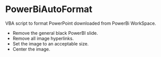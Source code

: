 # PowerBiAutoFormat
VBA script to format PowerPoint downloaded from PowerBi WorkSpace.
<br>
* Remove the general black PowerBI slide.
* Remove all image hyperlinks.
* Set the image to an acceptable size.
* Center the image.
